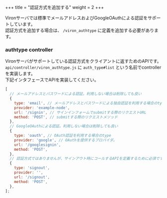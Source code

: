 +++
title = "認証方式を追加する"
weight = 2
+++

Vironサーバでは標準でメールアドレスおよびGoogleOAuthによる認証をサポートしています。  
認証方式を追加する場合は、 `/viron_authtype` に定義を追加する必要があります。

### authtype controller

Vironサーバがサポートしている認証方式をクライアントに返すためのAPIです。   
`api/controller/viron_authtype.js` に `auth_type#list` という名前でcontrollerを実装します。  
下記インタフェースでAPIを実装してください。

```javascript
[
  // メールアドレスとパスワードによる認証。利用しない場合は削除しても良い
  {
    type: 'email', // メールアドレスとパスワードによる独自認証を利用する場合のtype
    provider: 'example-node',
    url: '/signin', // サインインフォームでsubmitする際のリクエストURL
    method: 'POST', // submitする際のリクエストメソッド
  },
  // GoogleOAuthによる認証。利用しない場合は削除しても良い
  {
    type: 'oauth', // OAuth認証を利用する場合のtype
    provider: 'google', // OAuthを提供するプロバイダ。
    url: '/googlesignin',
    method: 'POST',
  },
  // 認証方式ではありませんが、サインアウト時にコールするAPIを定義するために必須です。
  {
    type: 'signout',
    provider: '',
    url: '/signout',
    method: 'POST',
  },
];
```